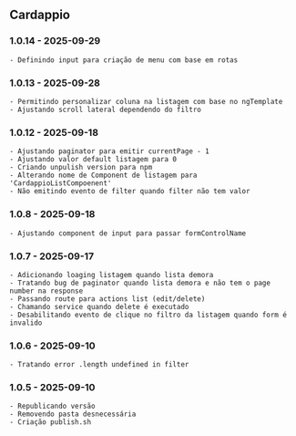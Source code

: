 ## Cardappio

### 1.0.14 - 2025-09-29
    - Definindo input para criação de menu com base em rotas

### 1.0.13 - 2025-09-28
    - Permitindo personalizar coluna na listagem com base no ngTemplate
    - Ajustando scroll lateral dependendo do filtro

### 1.0.12 - 2025-09-18
    - Ajustando paginator para emitir currentPage - 1
    - Ajustando valor default listagem para 0
    - Criando unpulish version para npm
    - Alterando nome de Component de listagem para 'CardappioListCompoenent'
    - Não emitindo evento de filter quando filter não tem valor

### 1.0.8 - 2025-09-18
    - Ajustando component de input para passar formControlName

### 1.0.7 - 2025-09-17
    - Adicionando loaging listagem quando lista demora
    - Tratando bug de paginator quando lista demora e não tem o page number na response
    - Passando route para actions list (edit/delete)
    - Chamando service quando delete é executado
    - Desabilitando evento de clique no filtro da listagem quando form é invalido

### 1.0.6 - 2025-09-10
    - Tratando error .length undefined in filter

### 1.0.5 - 2025-09-10
    - Republicando versão 
    - Removendo pasta desnecessária
    - Criação publish.sh